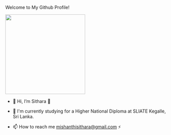 Welcome to My Github Profile!

<p> <picture><img src = "https://github.com/7oSkaaa/7oSkaaa/blob/main/Images/about_me.gif?raw=true" width = 250px></picture> </p>

- 👋 Hi, I’m Sithara  💞️

- 🌱 I'm currently studying for a Higher National Diploma at SLIATE Kegalle, Sri Lanka.
 
- 📫 How to reach me mishanthisithara@gmail.com ⚡


<!---
MishanthiSithara/MishanthiSithara is a ✨ special ✨ repository because its `README.md` (this file) appears on your GitHub profile.
You can click the Preview link to take a look at your changes.
--->
